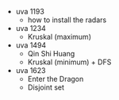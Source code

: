 * uva 1193
  * how to install the radars
* uva 1234
  * Kruskal (maximum) 
* uva 1494
  * Qin Shi Huang
  * Kruskal (minimum) + DFS
* uva 1623
  * Enter the Dragon
  * Disjoint set  